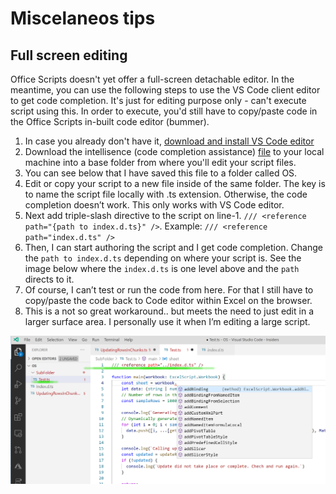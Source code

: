 # Miscelaneos tips

## Full screen editing

Office Scripts doesn't yet offer a full-screen detachable editor. In the meantime, you can use the following steps to use the VS Code client editor to get code completion. It's just for editing purpose only - can't execute script using this. In order to execute, you'd still have to copy/paste code in the Office Scripts in-built code editor (bummer). 

1. In case you already don't have it, [download and install VS Code editor](https://code.visualstudio.com/)
1. Download the intellisence (code completion assistance) [file](index.d.ts) to your local machine into a base folder from where you'll edit your script files. 
1. You can see below that I have saved this file to a folder called OS. 
1. Edit or copy your script to a new file inside of the same folder. The key is to name the script file locally with .ts extension. Otherwise, the code completion doesn’t work. This only works with VS Code editor. 
1. Next add triple-slash directive to the script on line-1. `/// <reference path="{path to index.d.ts}" />`. Example: `/// <reference path="index.d.ts" />`
1. Then, I can start authoring the script and I get code completion. Change the `path to index.d.ts` depending on where your script is. See the image below where the `index.d.ts` is one level above and the `path` directs to it. 
1. Of course, I can’t test or run the code from here. For that I still have to copy/paste the code back to Code editor within Excel on the browser. 
1. This is a not so great workaround.. but meets the need to just edit in a larger surface area. I personally use it when I’m editing a large script. 

![Editor](editor1.png)



